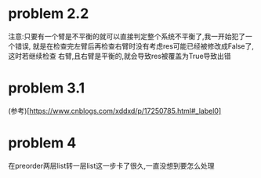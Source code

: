 

# problem 2.2
注意:只要有一个臂是不平衡的就可以直接判定整个系统不平衡了,我一开始犯了一个错误,
就是在检查完左臂后再检查右臂时没有考虑res可能已经被修改成False了,这时若继续检查
右臂,且右臂是平衡的,就会导致res被覆盖为True导致出错

# problem 3.1
(参考)[https://www.cnblogs.com/xddxd/p/17250785.html#_label0]

# problem 4
在preorder两层list转一层list这一步卡了很久,一直没想到要怎么处理

